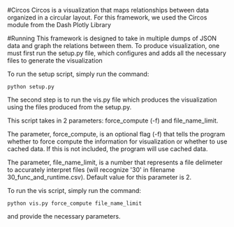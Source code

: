 #Circos
Circos is a visualization that maps relationships between data organized in a circular layout. For this framework, we used the Circos module from the Dash Plotly Library

#Running
This framework is designed to take in multiple dumps of JSON data and graph the relations between them. To produce visualization, one must first run the setup.py file, which configures and adds all the necessary files to generate the visualization

To run the setup script, simply run the command:

```mermaid
python setup.py 
```




The second step is to run the vis.py file which produces the visualization using the files produced from the setup.py.

This script takes in 2 parameters: force_compute (-f) and file_name_limit.

The parameter, force_compute, is an optional flag (-f) that tells the program whether to force compute the information for visualization or whether to use cached data. If this is not included, the program will use cached data.

The parameter, file_name_limit, is a number that represents a file delimeter to accurately interpret files (will recognize '30' in filename 30_func_and_runtime.csv). Default value for this parameter is 2.

To run the vis script, simply run the command:

```mermaid
python vis.py force_compute file_name_limit
```

and provide the necessary parameters.


